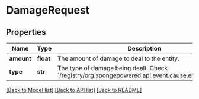 # DamageRequest

## Properties
Name | Type | Description | Notes
------------ | ------------- | ------------- | -------------
**amount** | **float** | The amount of damage to deal to the entity. | [optional] 
**type** | **str** | The type of damage being dealt. Check &#x60;/registry/org.spongepowered.api.event.cause.entity.damage&#x60;. | [optional] 

[[Back to Model list]](../README.md#documentation-for-models) [[Back to API list]](../README.md#documentation-for-api-endpoints) [[Back to README]](../README.md)


